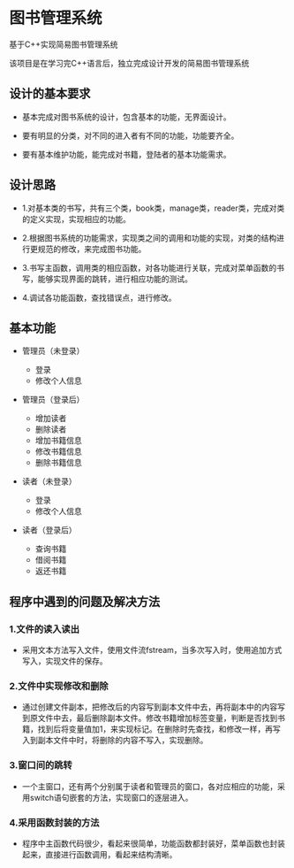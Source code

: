 # 图书管理系统
基于C++实现简易图书管理系统

该项目是在学习完C++语言后，独立完成设计开发的简易图书管理系统
## 设计的基本要求
* 基本完成对图书系统的设计，包含基本的功能，无界面设计。

* 要有明显的分类，对不同的进入者有不同的功能，功能要齐全。

* 要有基本维护功能，能完成对书籍，登陆者的基本功能需求。

## 设计思路
* 1.对基本类的书写，共有三个类，book类，manage类，reader类，完成对类的定义实现，实现相应的功能。

* 2.根据图书系统的功能需求，实现类之间的调用和功能的实现，对类的结构进行更规范的修改，来完成图书功能。

* 3.书写主函数，调用类的相应函数，对各功能进行关联，完成对菜单函数的书写，能够实现界面的跳转，进行相应功能的测试。

* 4.调试各功能函数，查找错误点，进行修改。

## 基本功能
* 管理员（未登录）
  * 登录
  * 修改个人信息

* 管理员（登录后）
  * 增加读者
  * 删除读者
  * 增加书籍信息
  * 修改书籍信息
  * 删除书籍信息

* 读者（未登录）
  * 登录
  * 修改个人信息

* 读者（登录后）
  * 查询书籍
  * 借阅书籍
  * 返还书籍

## 程序中遇到的问题及解决方法
### 1.文件的读入读出
* 采用文本方法写入文件，使用文件流fstream，当多次写入时，使用追加方式写入，实现文件的保存。
### 2.文件中实现修改和删除
* 通过创建文件副本，把修改后的内容写到副本文件中去，再将副本中的内容写到原文件中去，最后删除副本文件。修改书籍增加标签变量，判断是否找到书籍，找到后将变量值加1，来实现标记。在删除时先查找，和修改一样，再写入到副本文件中时，将删除的内容不写入，实现删除。
### 3.窗口间的跳转
* 一个主窗口，还有两个分别属于读者和管理员的窗口，各对应相应的功能，采用switch语句嵌套的方法，实现窗口的逐层进入。
### 4.采用函数封装的方法
* 程序中主函数代码很少，看起来很简单，功能函数都封装好，菜单函数也封装起来，直接进行函数调用，看起来结构清晰。

